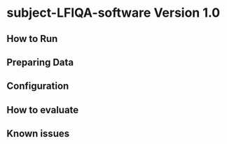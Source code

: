 # subject-LFIQA-software Version 1.0

## How to Run


## Preparing Data


## Configuration

## How to evaluate

## Known issues
